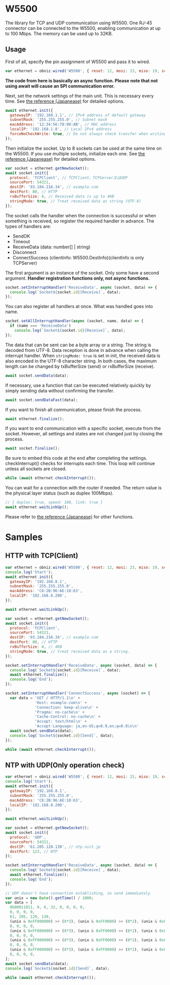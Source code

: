 # W5500

The library for TCP and UDP communication using W5500.
One RJ-45 connector can be connected to the W5500, enabling communication at up to 100 Mbps. The memory can be used up to 32KB.

## Usage

First of all, specify the pin assignment of W5500 and pass it to wired.

```javascript
var ethernet = obniz.wired('W5500', { reset: 12, mosi: 23, miso: 19, sclk: 18, cs: 33 });
```

**The code from here is basically an async function. Please note that not using await will cause an SPI communication error.**

Next, set the network settings of the main unit. This is necessary every time. See [the reference (Japanease)](https://obniz.github.io/obniz/obnizjs/interfaces/parts.w5500.w5500.commonoptions.html) for detailed options.
```javascript
await ethernet.init({
  gatewayIP: '192.168.1.1', // IPv4 address of default gateway
  subnetMask: '255.255.255.0', // Subnet mask
  macAddress: '12:34:56:78:90:AB', // MAC address
  localIP: '192.168.1.8', // Local IPv4 address
  forceNoCheckWrite: true, // Do not always check transfer when writing
});
```

Then initialize the socket. Up to 8 sockets can be used at the same time on the W5500. If you use multiple sockets, initialize each one. See [the reference (Japanease)](https://obniz.github.io/obniz/obnizjs/interfaces/parts.w5500.w5500.socket.options.html) for detailed options.

```javascript
var socket = ethernet.getNewSocket();
await socket.init({
  protocol: 'TCPClient', // TCPClient、TCPServer又はUDP
  sourcePort: 54321,
  destIP: '93.184.216.34', // example.com
  destPort: 80, // HTTP
  rxBufferSize: 4, // Received data is up to 4KB
  stringMode: true, // Treat received data as string (UTF-8)
});
```

The socket calls the handler when the connection is successful or when something is received, so register the required handler in advance. The types of handlers are:

- SendOK
- Timeout
- ReceiveData (data: number[] | string)
- Disconnect
- ConnectSuccess (clientInfo: W5500.DestInfo)(clientInfo is only TCPServer)

The first argument is an instance of the socket. Only some have a second argument. **Handler registration functions only, not async functions.**

```javascript
socket.setInterruptHandler('ReceiveData', async (socket, data) => {
  console.log(`Socket${socket.id}[Receive]`, data);
});
```

You can also register all handlers at once. What was handled goes into name.

```javascript
socket.setAllInterruptHandler(async (socket, name, data) => {
  if (name === 'ReceiveData')
    console.log(`Socket${socket.id}[Receive]`, data);
});
```

The data that can be sent can be a byte array or a string. The string is decoded from UTF-8. Data reception is done in advance when calling the interrupt handler. When ```stringMode: true``` is set in init, the received data is also encoded in the UTF-8 character string. In both cases, the maximum length can be changed by txBufferSize (send) or rxBufferSize (receive).

```javascript
await socket.sendData(data);
```

If necessary, use a function that can be executed relatively quickly by simply sending data without confirming the transfer.

```javascript
await socket.sendDataFast(data);
```

If you want to finish all communication, please finish the process.

```javascript
await ethernet.finalize();
```

If you want to end communication with a specific socket, execute from the socket. However, all settings and states are not changed just by closing the process.

```javascript
await socket.finalize();
```

Be sure to embed this code at the end after completing the settings. checkInterrupt() checks for interrupts each time. This loop will continue unless all sockets are closed.

```javascript
while (await ethernet.checkInterrupt());
```

You can wait for a connection with the router if needed. The return value is the physical layer status (such as duplex 100Mbps).

```javascript
// { duplex: true, speed: 100, link: true }
await ethernet.waitLinkUp();
```

Please refer to [the reference (Japanease)](https://obniz.github.io/obniz/obnizjs/classes/parts.w5500.w5500.html) for other functions.

# Samples

## HTTP with TCP(Client)

```javascript
var ethernet = obniz.wired('W5500', { reset: 12, mosi: 23, miso: 19, sclk: 18, cs: 33 });
console.log('Start');
await ethernet.init({
  gatewayIP: '192.168.8.1',
  subnetMask: '255.255.255.0',
  macAddress: 'C8:2B:96:AE:10:63',
  localIP: '192.168.8.200',
});

await ethernet.waitLinkUp();

var socket = ethernet.getNewSocket();
await socket.init({
  protocol: 'TCPClient',
  sourcePort: 54321,
  destIP: '93.184.216.34', // example.com
  destPort: 80, // HTTP
  rxBufferSize: 4, // 4KB
  stringMode: true, // treat received data as a string.
});

socket.setInterruptHandler('ReceiveData', async (socket, data) => {
  console.log(`Socket${socket.id}[Receive]`, data);
  await ethernet.finalize();
  console.log('End');
});

socket.setInterruptHandler('ConnectSuccess', async (socket) => {
  var data = 'GET / HTTP/1.1\n' +
             'Host: example.com\n' +
             'Connection: keep-alive\n' +
             'Pragma: no-cache\n' +
             'Cache-Control: no-cache\n' +
             'Accept: text/html\n' +
             'Accept-Language: ja,en-US;q=0.9,en;q=0.8\n\n'
  await socket.sendData(data);
  console.log(`Socket${socket.id}[Send]`, data);
});

while (await ethernet.checkInterrupt());
```

## NTP with UDP(Only operation check)

```javascript
var ethernet = obniz.wired('W5500', { reset: 12, mosi: 23, miso: 19, sclk: 18, cs: 33 });
console.log('Start');
await ethernet.init({
  gatewayIP: '192.168.8.1',
  subnetMask: '255.255.255.0',
  macAddress: 'C8:2B:96:AE:10:63',
  localIP: '192.168.8.200',
});

await ethernet.waitLinkUp();

var socket = ethernet.getNewSocket();
await socket.init({
  protocol: 'UDP',
  sourcePort: 54321,
  destIP: '61.205.120.130', // ntp.nict.jp
  destPort: 123, // NTP
});

socket.setInterruptHandler('ReceiveData', async (socket, data) => {
  console.log(`Socket${socket.id}[Receive]`, data);
  await ethernet.finalize();
  console.log('End');
});

// UDP doesn't have connection establishing, so send immediately
var unix = new Date().getTime() / 1000;
var data = [
  0b00011011, 0, 6, 32, 0, 0, 0, 0,
  0, 0, 0, 0,
  61, 205, 120, 130,
  (unix & 0xFF000000) >> (8*3), (unix & 0xFF0000) >> (8*2), (unix & 0xFF00) >> (8*1), unix & 0xFF,
  0, 0, 0, 0,
  (unix & 0xFF000000) >> (8*3), (unix & 0xFF0000) >> (8*2), (unix & 0xFF00) >> (8*1), unix & 0xFF,
  0, 0, 0, 0,
  (unix & 0xFF000000) >> (8*3), (unix & 0xFF0000) >> (8*2), (unix & 0xFF00) >> (8*1), unix & 0xFF,
  0, 0, 0, 0,
  (unix & 0xFF000000) >> (8*3), (unix & 0xFF0000) >> (8*2), (unix & 0xFF00) >> (8*1), unix & 0xFF,
  0, 0, 0, 0,
];
await socket.sendData(data);
console.log(`Socket${socket.id}[Send]`, data);

while (await ethernet.checkInterrupt());
```